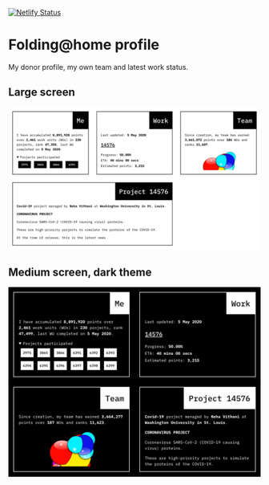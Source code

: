 [![Netlify Status](https://api.netlify.com/api/v1/badges/2dbb7519-ba51-444c-b65f-737907c14d9b/deploy-status)](https://fah.netlify.com)

# Folding@home profile
My donor profile, my own team and latest work status.

## Large screen
![Large screen](screenshot.png)

## Medium screen, dark theme
![Medium screen](screenshot-md.png)
